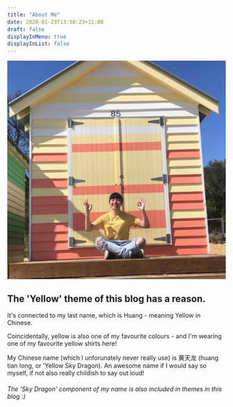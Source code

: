 ```yaml
---
title: "About Me"
date: 2020-01-23T13:50:23+11:00
draft: false    
displayInMenu: true
displayInList: false
---
```

![alt text](https://raw.githubusercontent.com/friedchicken1/summer-studio/master/data/img/test.png)
## The 'Yellow' theme of this blog has a reason.

It's connected to my last name, which is Huang - meaning Yellow in Chinese. 

Coincidentally, yellow is also one of my favourite colours - and I'm wearing one of my favourite yellow shirts here!

My Chinese name (which I unforunately never really use) is 黄天龙 (huang tian long, or 'Yellow Sky Dragon). An awesome name if I would say so myself, if not also really childish to say out loud! 

###### The 'Sky Dragon' component of my name is also included in themes in this blog :) 
